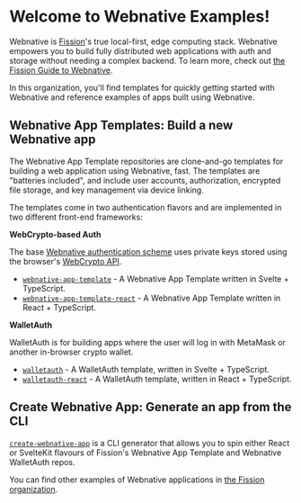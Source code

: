 # Welcome to Webnative Examples!

Webnative is [Fission](https://fission.codes)'s true local-first, edge computing stack. Webnative empowers you to build fully distributed web applications with auth and storage without needing a complex backend. To learn more, check out [the Fission Guide to Webnative](https://guide.fission.codes/developers/webnative).

In this organization, you'll find templates for quickly getting started with Webnative and reference examples of apps built using Webnative.

## Webnative App Templates: Build a new Webnative app

The Webnative App Template repositories are clone-and-go templates for building a web application using Webnative, fast. The templates are "batteries included", and include user accounts, authorization, encrypted file storage, and key management via device linking.

The templates come in two authentication flavors and are implemented in two different front-end frameworks:

**WebCrypto-based Auth**

The base [Webnative authentication scheme](https://guide.fission.codes/developers/webnative/auth) uses private keys stored using the browser's [WebCrypto API](https://developer.mozilla.org/en-US/docs/Web/API/Web_Crypto_API).

- [`webnative-app-template`](https://github.com/webnative-examples/webnative-app-template) - A Webnative App Template written in Svelte + TypeScript.
- [`webnative-app-template-react`](https://github.com/webnative-examples/webnative-app-template-react) - A Webnative App Template written in React + TypeScript.

**WalletAuth**

WalletAuth is for building apps where the user will log in with MetaMask or another in-browser crypto wallet.

- [`walletauth`](https://github.com/webnative-examples/walletauth) - A WalletAuth template, written in Svelte + TypeScript.
- [`walletauth-react`](https://github.com/webnative-examples/walletauth-react) - A WalletAuth template, written in React + TypeScript.

## Create Webnative App: Generate an app from the CLI

[`create-webnative-app`](https://github.com/webnative-examples/create-webnative-app) is a CLI generator that allows you to spin either React or SvelteKit flavours of Fission's Webnative App Template and Webnative WalletAuth repos.

You can find other examples of Webnative applications in [the Fission organization](https://github.com/fission-codes).
